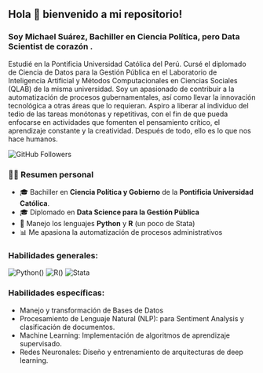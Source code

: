## Hola 👋 bienvenido a mi repositorio!
### Soy Michael Suárez, Bachiller en Ciencia Política, pero Data Scientist de corazón .
Estudié en la Pontificia Universidad Católica del Perú. Cursé el diplomado de Ciencia de Datos para la Gestión Pública en el Laboratorio de Inteligencia Artificial y Métodos Computacionales en Ciencias Sociales (QLAB) de la misma universidad. Soy un apasionado de contribuir a la automatización de procesos gubernamentales, así como llevar la innovación tecnológica a otras áreas que lo requieran. Aspiro a liberar al individuo del tedio de las tareas monótonas y repetitivas, con el fin de que pueda enfocarse en actividades que fomenten el pensamiento crítico, el aprendizaje constante y la creatividad. Después de todo, ello es lo que nos hace humanos.


![GitHub Followers](https://img.shields.io/github/followers/MichaelSuarez0?style=social)


### 👨‍💻 Resumen personal

- 🎓 Bachiller en **Ciencia Política y Gobierno** de la **Pontificia Universidad Católica**.
- 🎓 Diplomado en **Data Science para la Gestión Pública**
- 🌱 Manejo los lenguajes **Python** y **R** (un poco de Stata)
- 📊 Me apasiona la automatización de procesos administrativos


### Habilidades generales:
![Python](https://img.shields.io/badge/Python-3776AB?style=for-the-badge&logo=python&logoColor=white&labelColor=101010)()
![R](https://img.shields.io/badge/R-276DC3?style=for-the-badge&logo=r&logoColor=white&labelColor=101010)()
![Stata](https://img.shields.io/badge/Stata-1E90FF?style=for-the-badge&labelColor=101010)


### Habilidades específicas:
- Manejo y transformación de Bases de Datos
- Procesamiento de Lenguaje Natural (NLP): para Sentiment Analysis y clasificación de documentos.
- Machine Learning: Implementación de algoritmos de aprendizaje supervisado. 
- Redes Neuronales: Diseño y entrenamiento de arquitecturas de deep learning.

